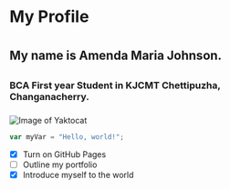 # My Profile <h1>
## My name is Amenda Maria Johnson.<h2>
### BCA First year Student in KJCMT Chettipuzha, Changanacherry.<h3>
![Image of Yaktocat](https://octodex.github.com/images/yaktocat.png)
``` javascript
var myVar = "Hello, world!";
```
- [x] Turn on GitHub Pages
- [ ] Outline my portfolio
- [x] Introduce myself to the world
